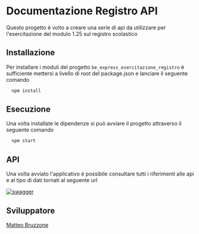 # Documentazione Registro API

Questo progetto è volto a creare una serie di api da utilizzare per l'esercitazione del modulo 1.25 sul registro scolastico

## Installazione

Per installare i moduli del progetto `be_express_esercitazione_registro` è sufficiente mettersi a livello di root del package.json e lanciare il seguente comando

```bash
  npm install
```

## Esecuzione

Una volta installate le dipendenze si può avviare il progetto attraverso il seguente comando

```bash
  npm start
```

## API

Una volta avviato l'applicativo è possibile consultare tutti i riferimenti alle api e al tipo di dati tornati al seguente url

[![swagger](https://img.shields.io/badge/swagger-84EA2C?style=for-the-badge&logo=swagger&logoColor=black)](http://localhost:8080/swagger/)

## Sviluppatore

[Matteo Bruzzone](mailto:m.bruzzone@liguriadigitale.it)
